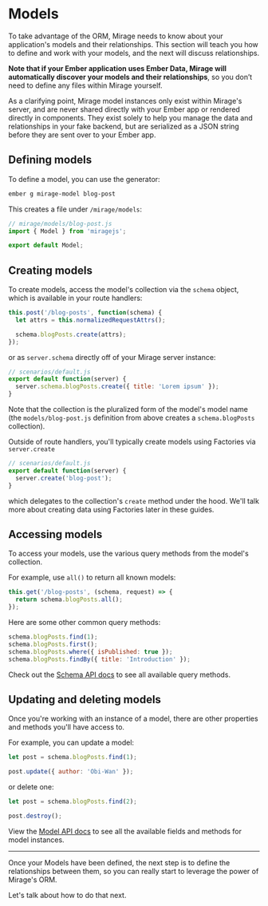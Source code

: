 # Models

To take advantage of the ORM, Mirage needs to know about your application's models and their relationships. This section will teach you how to define and work with your models, and the next will discuss relationships.

**Note that if your Ember application uses Ember Data, Mirage will automatically discover your models and their relationships**, so you don’t need to define any files within Mirage yourself.

As a clarifying point, Mirage model instances only exist within Mirage's server, and are never shared directly with your Ember app or rendered directly in components. They exist solely to help you manage the data and relationships in your fake backend, but are serialized as a JSON string before they are sent over to your Ember app.

## Defining models

To define a model, you can use the generator:

```sh
ember g mirage-model blog-post
```

This creates a file under `/mirage/models`:

```js
// mirage/models/blog-post.js
import { Model } from 'miragejs';

export default Model;
```

## Creating models

To create models, access the model's collection via the `schema` object, which is available in your route handlers:

```js
this.post('/blog-posts', function(schema) {
  let attrs = this.normalizedRequestAttrs();

  schema.blogPosts.create(attrs);
});
```

or as `server.schema` directly off of your Mirage server instance:

```js
// scenarios/default.js
export default function(server) {
  server.schema.blogPosts.create({ title: 'Lorem ipsum' });
}
```

Note that the collection is the pluralized form of the model's model name (the `models/blog-post.js` definition from above creates a `schema.blogPosts` collection).

Outside of route handlers, you'll typically create models using Factories via `server.create`

```js
// scenarios/default.js
export default function(server) {
  server.create('blog-post');
}
```

which delegates to the collection's `create` method under the hood. We'll talk more about creating data using Factories later in these guides.


## Accessing models

To access your models, use the various query methods from the model's collection.

For example, use `all()` to return all known models:

```js
this.get('/blog-posts', (schema, request) => {
  return schema.blogPosts.all();
});
```

Here are some other common query methods:

```js
schema.blogPosts.find(1);
schema.blogPosts.first();
schema.blogPosts.where({ isPublished: true });
schema.blogPosts.findBy({ title: 'Introduction' });
```

Check out the [Schema API docs](https://miragejs.com/api/classes/schema/) to see all available query methods.


## Updating and deleting models

Once you're working with an instance of a model, there are other properties and methods you'll have access to.

For example, you can update a model:

```js
let post = schema.blogPosts.find(1);

post.update({ author: 'Obi-Wan' });
```

or delete one:

```js
let post = schema.blogPosts.find(2);

post.destroy();
```

View the [Model API docs](https://miragejs.com/api/classes/model/) to see all the available fields and methods for model instances.

---

Once your Models have been defined, the next step is to define the relationships between them, so you can really start to leverage the power of Mirage's ORM.

Let's talk about how to do that next.
